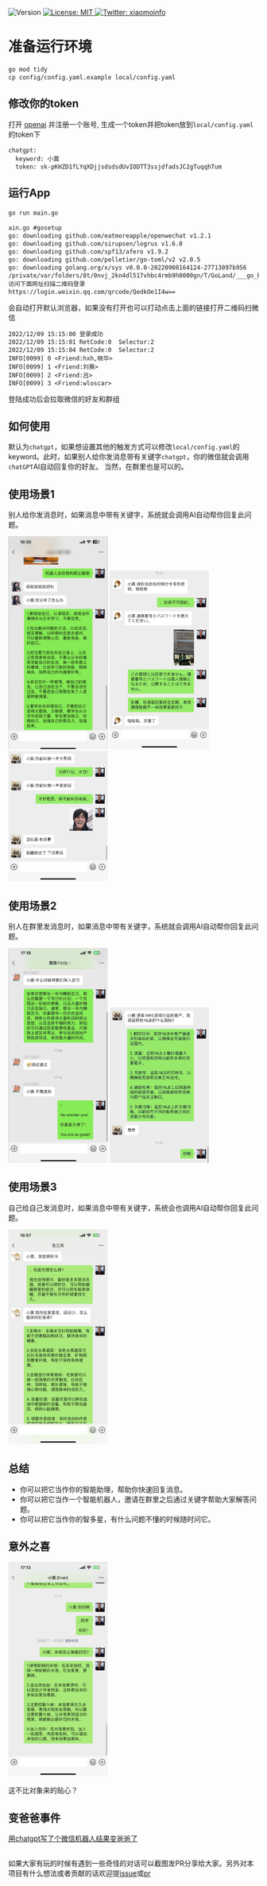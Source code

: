 <p>
<img alt="Version" src="https://img.shields.io/badge/version-1.0.0-blue.svg?cacheSeconds=86400" />
  <a href="#" target="_blank">
    <img alt="License: MIT" src="https://img.shields.io/badge/License-MIT-green.svg" />
  </a>
  <a href="https://twitter.com/xiaomoinfo" target="_blank">
    <img alt="Twitter: xiaomoinfo" src="https://img.shields.io/twitter/follow/xiaomoinfo.svg?style=social" />
  </a>
</p>

# 准备运行环境
```
go mod tidy 
cp config/config.yaml.example local/config.yaml
```

## 修改你的token
打开 [openai](https://beta.openai.com/account/api-keys) 并注册一个账号, 生成一个token并把token放到`local/config.yaml`的token下

```
chatgpt:
  keyword: 小莫
  token: sk-pKHZD1fLYqXDjjsdsdsdUvIODTT3ssjdfadsJC2gTuqqhTum
```

## 运行App
```
go run main.go
```

```
ain.go #gosetup
go: downloading github.com/eatmoreapple/openwechat v1.2.1
go: downloading github.com/sirupsen/logrus v1.6.0
go: downloading github.com/spf13/afero v1.9.2
go: downloading github.com/pelletier/go-toml/v2 v2.0.5
go: downloading golang.org/x/sys v0.0.0-20220908164124-27713097b956
/private/var/folders/8t/0nvj_2kn4dl517vhbc4rmb9h0000gn/T/GoLand/___go_build_main_go
访问下面网址扫描二维码登录
https://login.weixin.qq.com/qrcode/QedkOe1I4w==
```

会自动打开默认浏览器，如果没有打开也可以打动点击上面的链接打开二维码扫微信

```
2022/12/09 15:15:00 登录成功
2022/12/09 15:15:01 RetCode:0  Selector:2
2022/12/09 15:15:04 RetCode:0  Selector:2
INFO[0099] 0 <Friend:hxh,晓华>                            
INFO[0099] 1 <Friend:刘葵>                                
INFO[0099] 2 <Friend:吕>                                 
INFO[0099] 3 <Friend:wloscar>               
```
登陆成功后会拉取微信的好友和群组

## 如何使用
默认为`chatgpt`，如果想设置其他的触发方式可以修改`local/config.yaml`的keyword。此时，如果别人给你发消息带有关键字`chatgpt`，你的微信就会调用`chatGPT`AI自动回复你的好友。
当然，在群里也是可以的。

## 使用场景1
别人给你发消息时，如果消息中带有关键字，系统就会调用AI自动帮你回复此问题。    

<img src="screenshots/IMG_3837.png" alt="drawing" style="width:200px;display: inline"/>
<img src="screenshots/IMG_3840.png" alt="drawing" style="width:200px;display: inline"/>
<img src="screenshots/IMG_3850.png" alt="drawing" style="width:200px;display: inline"/>


## 使用场景2
别人在群里发消息时，如果消息中带有关键字，系统就会调用AI自动帮你回复此问题。   

<img src="screenshots/IMG_3845.png" alt="drawing" style="width:200px;display: inline"/>
<img src="screenshots/IMG_3847.png" alt="drawing" style="width:200px;display: inline"/>


## 使用场景3
自己给自己发消息时，如果消息中带有关键字，系统会也调用AI自动帮你回复此问题。   

<img src="screenshots/IMG_3843.png" alt="drawing" style="width:200px;display: inline"/>


## 总结
- 你可以把它当作你的智能助理，帮助你快速回复消息。   
- 你可以把它当作一个智能机器人，邀请在群里之后通过关键字帮助大家解答问题。   
- 你可以把它当作你的智多星，有什么问题不懂的时候随时问它。   


## 意外之喜
<img src="screenshots/IMG_3844.png" alt="drawing" style="width:200px;"/>   

这不比对象来的贴心？    

## 变爸爸事件
[用chatgpt写了个微信机器人结果变爸爸了](https://www.bilibili.com/video/BV1B24y1Q7us/)

##
如果大家有玩的时候有遇到一些奇怪的对话可以截图发PR分享给大家。另外对本项目有什么想法或者贡献的话欢迎提[issue](https://github.com/houko/wechatgpt/issues)或[pr](https://github.com/houko/wechatgpt/pulls)